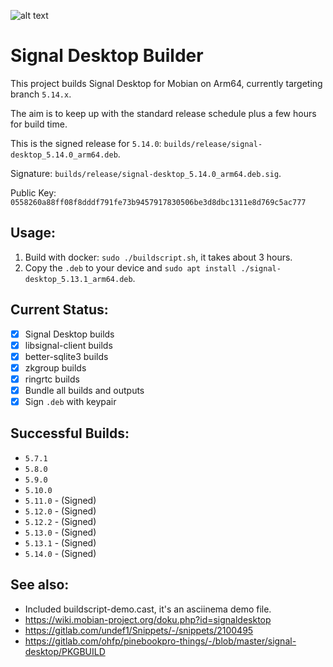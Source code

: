 ![alt text](https://signal.org/assets/header/logo-f7ef605fe417d5520d38d546b3b774b4261c75220b9904da4d8b2ffc19a761ff.png)

# Signal Desktop Builder

This project builds Signal Desktop for Mobian on Arm64, currently targeting branch `5.14.x`.

The aim is to keep up with the standard release schedule plus a few hours for build time.

This is the signed release for `5.14.0`: `builds/release/signal-desktop_5.14.0_arm64.deb`.

Signature: `builds/release/signal-desktop_5.14.0_arm64.deb.sig`.

Public Key: `0558260a88ff08f8dddf791fe73b9457917830506be3d8dbc1311e8d769c5ac777`

## Usage:

1. Build with docker: `sudo ./buildscript.sh`, it takes about 3 hours.
2. Copy the `.deb` to your device and `sudo apt install ./signal-desktop_5.13.1_arm64.deb`.

## Current Status:

* [x] Signal Desktop builds
* [x] libsignal-client builds
* [x] better-sqlite3 builds
* [x] zkgroup builds
* [x] ringrtc builds
* [x] Bundle all builds and outputs
* [x] Sign `.deb` with keypair

## Successful Builds:

* `5.7.1`
* `5.8.0`
* `5.9.0`
* `5.10.0`
* `5.11.0` - (Signed)
* `5.12.0` - (Signed)
* `5.12.2` - (Signed)
* `5.13.0` - (Signed)
* `5.13.1` - (Signed)
* `5.14.0` - (Signed)

## See also:

* Included buildscript-demo.cast, it's an asciinema demo file.
* https://wiki.mobian-project.org/doku.php?id=signaldesktop
* https://gitlab.com/undef1/Snippets/-/snippets/2100495
* https://gitlab.com/ohfp/pinebookpro-things/-/blob/master/signal-desktop/PKGBUILD
